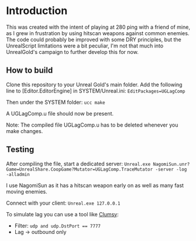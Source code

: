 # Introduction
This was created with the intent of playing at 280 ping with a friend of mine, as I grew in frustration by using hitscan weapons against common enemies. The code could probably be improved with some DRY principles, but the UnrealScript limitations were a bit peculiar, I'm not that much into UnrealGold's campaign to further develop this for now.

## How to build
Clone this repository to your Unreal Gold's main folder.
Add the following line to [Editor.EditorEngine] in SYSTEM/Unreal.ini:
`EditPackages=UGLagComp`

Then under the SYSTEM folder:
`ucc make`

A UGLagComp.u file should now be present.

Note: The compiled file UGLagComp.u has to be deleted whenever you make changes.

## Testing

After compiling the file, start a dedicated server:
`Unreal.exe NagomiSun.unr?Game=UnrealShare.CoopGame?Mutator=UGLagComp.TraceMutator -server -log -alladmin`

I use NagomiSun as it has a hitscan weapon early on as well as many fast moving enemies.

Connect with your client:
`Unreal.exe 127.0.0.1`

To simulate lag you can use a tool like [Clumsy](https://jagt.github.io/clumsy/):
- Filter: `udp and udp.DstPort == 7777`
- Lag -> outbound only
